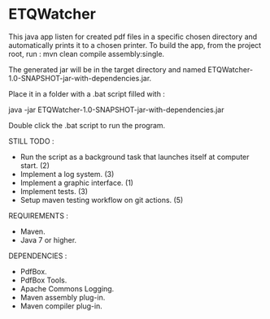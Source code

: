 # ETQWatcher

This java app listen for created pdf files in a specific chosen directory and automatically prints it to a chosen printer.
To build the app, from the project root, run : mvn clean compile assembly:single. 

The generated jar will be in the target directory and named ETQWatcher-1.0-SNAPSHOT-jar-with-dependencies.jar.

Place it in a folder with a .bat script filled with : 

java -jar ETQWatcher-1.0-SNAPSHOT-jar-with-dependencies.jar

Double click the .bat script to run the program.

STILL TODO : 
 - Run the script as a background task that launches itself at computer start. (2)
 - Implement a log system. (3)
 - Implement a graphic interface. (1)
 - Implement tests. (3)
 - Setup maven testing workflow on git actions. (5)
 
REQUIREMENTS :
 - Maven.
 - Java 7 or higher.

DEPENDENCIES : 
 - PdfBox. 
 - PdfBox Tools. 
 - Apache Commons Logging. 
 - Maven assembly plug-in. 
 - Maven compiler plug-in. 

